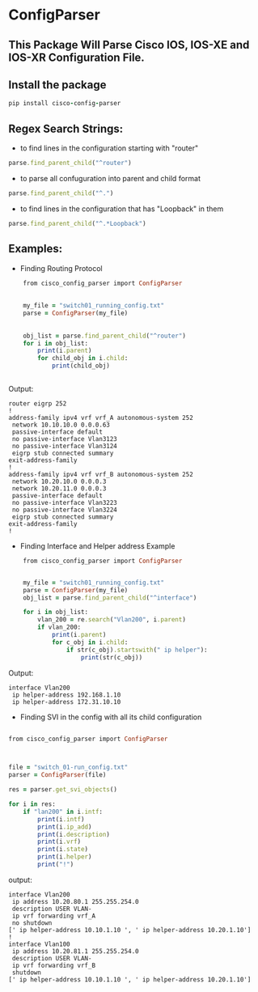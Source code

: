 # ConfigParser
## This Package Will Parse Cisco IOS, IOS-XE and IOS-XR Configuration File.

## Install the package 

```ruby
pip install cisco-config-parser
```

## Regex Search Strings:

* to find lines in the configuration starting with "router"
```ruby
parse.find_parent_child("^router")
```


* to parse all confuguration into parent and child format
```ruby
parse.find_parent_child("^.")
```


* to find lines in the configuration that has "Loopback" in them
```ruby
parse.find_parent_child("^.*Loopback")

```


## Examples:

* Finding Routing Protocol
```ruby
    from cisco_config_parser import ConfigParser
    
    
    my_file = "switch01_running_config.txt"
    parse = ConfigParser(my_file)
    
    
    obj_list = parse.find_parent_child("^router")
    for i in obj_list:
        print(i.parent)
        for child_obj in i.child:
            print(child_obj)
 
 ```
 Output:
 
 ```
 router eigrp 252
 !
 address-family ipv4 vrf vrf_A autonomous-system 252
  network 10.10.10.0 0.0.0.63
  passive-interface default
  no passive-interface Vlan3123
  no passive-interface Vlan3124
  eigrp stub connected summary
 exit-address-family
 !
 address-family ipv4 vrf vrf_B autonomous-system 252
  network 10.20.10.0 0.0.0.3
  network 10.20.11.0 0.0.0.3
  passive-interface default
  no passive-interface Vlan3223
  no passive-interface Vlan3224
  eigrp stub connected summary
 exit-address-family
 !

 ```
 
 * Finding Interface and Helper address Example 

```ruby
    from cisco_config_parser import ConfigParser


    my_file = "switch01_running_config.txt"
    parse = ConfigParser(my_file)
    obj_list = parse.find_parent_child("^interface")

    for i in obj_list:
        vlan_200 = re.search("Vlan200", i.parent)
        if vlan_200:
            print(i.parent)
            for c_obj in i.child:
                if str(c_obj).startswith(" ip helper"):
                    print(str(c_obj))
```
Output: 

```
interface Vlan200
 ip helper-address 192.168.1.10
 ip helper-address 172.31.10.10
```

* Finding SVI in the config with all its child configuration

```ruby 

from cisco_config_parser import ConfigParser



file = "switch_01-run_config.txt"
parser = ConfigParser(file)

res = parser.get_svi_objects()

for i in res:
    if "lan200" in i.intf:
        print(i.intf)
        print(i.ip_add)
        print(i.description)
        print(i.vrf)
        print(i.state)
        print(i.helper)
        print("!")
```

output:

```
interface Vlan200
 ip address 10.20.80.1 255.255.254.0
 description USER VLAN-
 ip vrf forwarding vrf_A
 no shutdown
[' ip helper-address 10.10.1.10 ', ' ip helper-address 10.20.1.10']
!
interface Vlan100
 ip address 10.20.81.1 255.255.254.0
 description USER VLAN-
 ip vrf forwarding vrf_B
 shutdown
[' ip helper-address 10.10.1.10 ', ' ip helper-address 10.20.1.10']
```